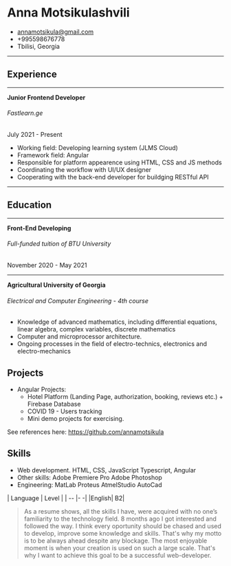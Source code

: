 # Anna Motsikulashvili


- <annamotsikula@gmail.com>
- +995598676778
- Tbilisi, Georgia
---
## Experience
---
**Junior Frontend Developer**
###### *Fastlearn.ge*
July 2021 - Present
- Working field: Developing learning system (JLMS Cloud)
- Framework field: Angular
- Responsible for platform appearence using HTML, CSS and JS methods
- Coordinating the workflow with UI/UX designer 
- Cooperating with the back-end developer for buildging RESTful API

---
## Education
---
**Front-End Developing**
###### *Full-funded tuition of BTU University*
November 2020 - May 2021

---

**Agricultural University of Georgia**
###### *Electrical and Computer Engineering* - 4th course
- Knowledge of advanced mathematics, including differential equations, linear algebra, complex variables, discrete mathematics
- Computer and microprocessor architecture.
- Ongoing processes in the field of electro-technics, electronics and electro-mechanics


## Projects
- Angular Projects:
	- Hotel Platform (Landing Page, authorization, booking, reviews etc.) + Firebase Database
	- COVID 19 - Users tracking
	- Mini demo projects for exercising.

See references here: <https://github.com/annamotsikula>

## Skills

 - Web development.
 		 HTML, CSS, JavaScript
		 Typescript, Angular
 - Other skills:
 		Adobe Premiere Pro
		Adobe Photoshop
 - Engineering:
 		MatLab
		Proteus
		AtmelStudio
		AutoCad

| Language | Level |
| --       |-     -|
|English| B2|


> As a resume shows, all the skills I have, were acquired 
> with no one’s familiarity to the technology field. 
> 8 months ago I got interested and followed the way. 
> I think every oportunity should be chased and used to
> develop, improve some knowledge and skills. That's why 
> my motto is to be always ahead despite any blockage.
> The most enjoyable moment is when your creation is used
> on such a large scale. That's why I want to achieve this
> goal to be a successful web-developer. 

